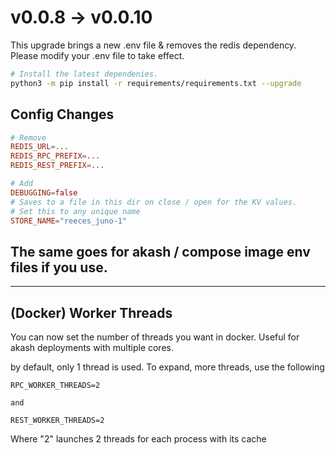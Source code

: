 # v0.0.8 -> v0.0.10

This upgrade brings a new .env file & removes the redis dependency. Please modify your .env file to take effect.

```sh
# Install the latest dependenies.
python3 -m pip install -r requirements/requirements.txt --upgrade
```

## Config Changes

```toml
# Remove
REDIS_URL=...
REDIS_RPC_PREFIX=...
REDIS_REST_PREFIX=...

# Add
DEBUGGING=false
# Saves to a file in this dir on close / open for the KV values.
# Set this to any unique name
STORE_NAME="reeces_juno-1"
```

## The same goes for akash / compose image env files if you use.

---

## (Docker) Worker Threads

You can now set the number of threads you want in docker. Useful for akash deployments with multiple cores.

by default, only 1 thread is used. To expand, more threads, use the following

```env
RPC_WORKER_THREADS=2

and 

REST_WORKER_THREADS=2
```

Where "2" launches 2 threads for each process with its cache
